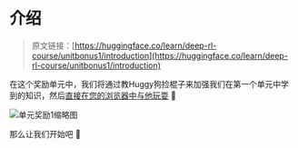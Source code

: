 # 介绍

> 原文链接：[https://huggingface.co/learn/deep-rl-course/unitbonus1/introduction](https://huggingface.co/learn/deep-rl-course/unitbonus1/introduction)

在这个奖励单元中，我们将通过教Huggy狗捡棍子来加强我们在第一个单元中学到的知识，然后[直接在您的浏览器中与他玩耍](https://huggingface.co/spaces/ThomasSimonini/Huggy) 🐶

![单元奖励1缩略图](../Images/7875c1859ac22866c086670b47651bdc.png)

那么让我们开始吧 🚀
